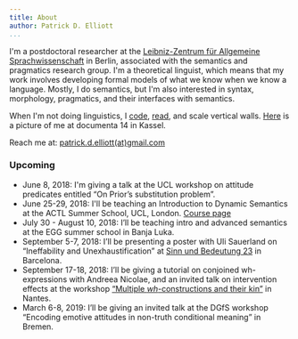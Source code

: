 ```yaml
---
title: About 
author: Patrick D. Elliott
...
```


I'm a postdoctoral researcher at the [Leibniz-Zentrum für Allgemeine Sprachwissenschaft](https://www.zas.gwz-berlin.de) in Berlin, associated with the semantics and pragmatics research group. I'm a theoretical linguist, which means that my work involves developing formal models of what we know when we know a language. Mostly, I do semantics, but I'm also interested in syntax, morphology, pragmatics, and their interfaces with semantics. 

When I'm not doing linguistics, I [code](https://github.com/patrl), [read](https://www.goodreads.com/user/show/59694544-patrick-elliott), and scale vertical walls. [Here](images/documenta.jpg) is a picture of me at documenta 14 in Kassel. 

Reach me at: [patrick.d.elliott(at)gmail.com](mailto:patrick.d.elliott@gmail.com)

### Upcoming

- June 8, 2018: I'm giving a talk at the UCL workshop on attitude predicates entitled “On Prior’s substitution problem”.
- June 25-29, 2018: I'll be teaching an Introduction to Dynamic Semantics at the ACTL Summer School, UCL, London. [Course page](https://patrickdelliott.com/actl2018.html)
- July 30 - August 10, 2018: I’ll be teaching intro and advanced semantics at the EGG summer school in Banja Luka.
- September 5-7, 2018: I’ll be presenting a poster with Uli Sauerland on “Ineffability and Unexhaustification” at [Sinn und Bedeutung 23](https://sites.google.com/view/sub23/home) in Barcelona.
- September 17-18, 2018: I’ll be giving a tutorial on conjoined wh-expressions with Andreea Nicolae, and an invited talk on intervention effects at the workshop [“Multiple *wh*-constructions and their kin”](https://anamariafalaus.org/workshop/) in Nantes.
- March 6-8, 2019: I’ll be giving an invited talk at the DGfS workshop “Encoding emotive attitudes in non-truth conditional meaning” in Bremen.
